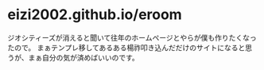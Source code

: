 # eizi2002.github.io/eroom
ジオシティーズが消えると聞いて往年のホームページとやらが僕も作りたくなったので。
まぁテンプレ移してあるある楊祚叩き込んだだけのサイトになると思うが、まぁ自分の気が済めばいいのです。
